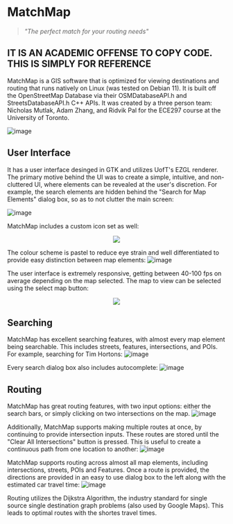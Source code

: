 # MatchMap
> *"The perfect match for your routing needs"*
## IT IS AN ACADEMIC OFFENSE TO COPY CODE. THIS IS SIMPLY FOR REFERENCE
MatchMap is a GIS software that is optimized for viewing destinations and routing that runs natively on Linux (was tested on Debian 11). It is built off the OpenStreetMap Database via their OSMDatabaseAPI.h and StreetsDatabaseAPI.h C++ APIs. It was created by a three person team: Nicholas Mutlak, Adam Zhang, and Ridvik Pal for the ECE297 course at the University of Toronto.

![image](https://user-images.githubusercontent.com/105998663/235358316-f7a49aef-5f65-4284-932b-e96cba51972c.png)


## User Interface
It has a user interface desinged in GTK and utilizes UofT's EZGL renderer. The primary motive behind the UI was to create a simple, intuitive, and non-cluttered UI, where elements can be revealed at the user's discretion. For example, the search elements are hidden behind the "Search for Map Elements" dialog box, so as to not clutter the main screen:

![image](https://user-images.githubusercontent.com/105998663/235359556-a03ac9d5-5afe-4567-beaa-ec5fb820b9e2.png)

MatchMap includes a custom icon set as well:
<p align="center">
  <img src="https://user-images.githubusercontent.com/105998663/235360092-0795b0bf-adfa-4118-a357-a7d9bf229855.png" />
</p>

The colour scheme is pastel to reduce eye strain and well differentiated to provide easy distinction between map elements:
![image](https://user-images.githubusercontent.com/105998663/235359975-1838ee1e-19b9-4eed-b57a-f08b8cd8447f.png)

The user interface is extremely responsive, getting between 40-100 fps on average depending on the map selected. The map to view can be selected using the select map button:  
<p align="center">
  <img src="https://user-images.githubusercontent.com/105998663/235361937-5a556ce7-ff6b-43b3-aaf1-e9319e7de2e3.png" />
</p>

## Searching
MatchMap has excellent searching features, with almost every map element being searchable. This includes streets, features, intersections, and POIs. For example, searching for Tim Hortons:
![image](https://user-images.githubusercontent.com/105998663/235360314-430c3694-8adf-4b27-9980-96a7a7c56f9c.png)

Every search dialog box also includes autocomplete:
![image](https://user-images.githubusercontent.com/105998663/235361038-21d3af72-7682-46aa-aa51-0d2b8a15f13a.png)

## Routing
MatchMap has great routing features, with two input options: either the search bars, or simply clicking on two intersections on the map.
![image](https://user-images.githubusercontent.com/105998663/235361345-7599030b-1910-40d2-8380-fe0426a85af7.png)

Additionally, MatchMap supports making multiple routes at once, by continuing to provide intersection inputs. These routes are stored until the "Clear All Intersections" button is pressed. This is useful to create a continuous path from one location to another:
![image](https://user-images.githubusercontent.com/105998663/235361443-f58c3369-2ed7-4a87-9c8d-665978b5a9f9.png)

MatchMap supports routing across almost all map elements, including intersections, streets, POIs and Features. Once a route is provided, the directions are provided in an easy to use dialog box to the left along with the estimated car travel time:
![image](https://user-images.githubusercontent.com/105998663/235361616-7ee844ce-5b3a-4869-a468-39082060cbe3.png)

Routing utilizes the Dijkstra Algorithm, the industry standard for single source single destination graph problems (also used by Google Maps). This leads to optimal routes with the shortes travel times.

